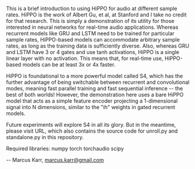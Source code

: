 This is a brief introduction to using HiPPO for audio at different sample rates.  HiPPO is the work of Albert Gu, et al, at Stanford and I take no credit for that research.  This is simply a demonstration of its utility for those interested in neural networks for real-time audio applications.  Whereas recurrent models like GRU and LSTM need to be trained for particular sample rates, HiPPO-based models can accommodate arbitrary sample rates, as long as the training data is sufficiently diverse.  Also, whereas GRU and LSTM have 3 or 4 gates and use tanh activations, HiPPO is a single linear layer with no activation.  This means that, for real-time use, HiPPO-based models can be at least 3x or 4x faster.

HiPPO is foundational to a more powerful model called S4, which has the further advantage of being switchable between recurrent and convolutional modes, meaning fast parallel training and fast sequential inference -- the best of both worlds!  However, the demonstration here uses a bare HiPPO model that acts as a simple feature encoder projecting a 1-dimensional signal into N dimensions, similar to the "ih" weights in gated recurrent models.

Future experiments will explore S4 in all its glory. But in the meantime, please visit URL, which also contains the source code for unroll.py and standalone.py in this repository.

Required libraries:
numpy
torch
torchaudio
scipy

-- Marcus Karr, marcus.karr@gmail.com
